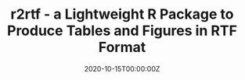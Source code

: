 ---
title: 'r2rtf - a Lightweight R Package to Produce Tables and Figures in RTF Format'
authors:
- Yilong Zhang, Siruo Wang, Simiao Ye, Madhusudhan Ginnaram
- Keaven M. Anderson
date: '2020-10-15T00:00:00Z'

# Schedule page publish date (NOT proceeding's date).
publishDate: '20001-01-01T00:00:00Z'

# proceeding type.
# Legend: 0 = Uncategorized; 1 = Talk, 2 = Keynote, 3 = Workshop
# To add more update publications_types.toml and en.yaml
proceeding_types: ['1']

# proceeding name and optional abbreviated proceeding name.
proceeding: Presented at 2020 Conference
proceeding_short: Presented at 2020 Conference

abstract: 

tags:
- Merck
- Johns Hopkins
featured: false

links:
url_slides: 'https://github.com/rinpharma/2020_presentations/tree/master/talks_folder/2020-Zhang-r2rtf.pdf'
url_video: 'https://youtu.be/MNdMME66xBw'

---